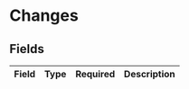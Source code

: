 # Changes


## Fields

| Field       | Type        | Required    | Description |
| ----------- | ----------- | ----------- | ----------- |